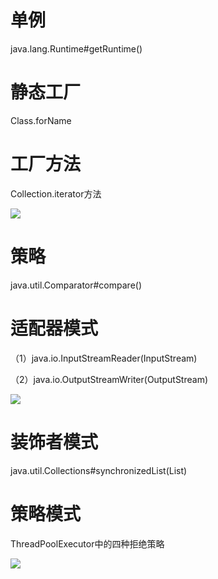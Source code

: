# 单例

java.lang.Runtime#getRuntime()

# 静态工厂 #

Class.forName

# 工厂方法 #

Collection.iterator方法

![](https://camo.githubusercontent.com/1ac6c5e11dcb240d2ddca8599a61b9cc9041ba3b/687474703a2f2f68692e6373646e2e6e65742f6174746163686d656e742f3230313130312f332f305f31323934303538373737393945682e676966)

# 策略

java.util.Comparator#compare()

# 适配器模式 #

（1）java.io.InputStreamReader(InputStream)

（2）java.io.OutputStreamWriter(OutputStream)

![](https://camo.githubusercontent.com/3f1940c4ee9de66f0ce2b316448570d5ac6c9185/687474703a2f2f68692e6373646e2e6e65742f6174746163686d656e742f3230313130312f332f305f3132393430353839393963764a532e676966)

# 装饰者模式 #

java.util.Collections#synchronizedList(List)


# 策略模式

ThreadPoolExecutor中的四种拒绝策略

![](https://camo.githubusercontent.com/d001eaca7c88e9df33900a02fa95dc1324927e63/687474703a2f2f68692e6373646e2e6e65742f6174746163686d656e742f3230313130312f332f305f31323934303539363335575a31332e676966)

